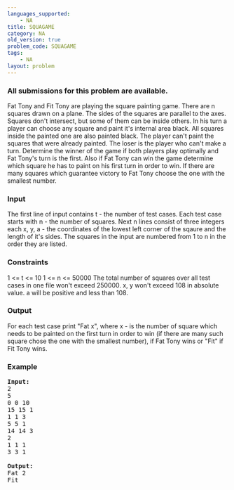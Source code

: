 ```yaml
---
languages_supported:
    - NA
title: SQUAGAME
category: NA
old_version: true
problem_code: SQUAGAME
tags:
    - NA
layout: problem
---
```

###  All submissions for this problem are available. 

Fat Tony and Fit Tony are playing the square painting game. There are n squares drawn on a plane. The sides of the squares are parallel to the axes. Squares don't intersect, but some of them can be inside others. In his turn a player can choose any square and paint it's internal area black. All squares inside the painted one are also painted black. The player can't paint the squares that were already painted. The loser is the player who can't make a turn. Determine the winner of the game if both players play optimally and Fat Tony's turn is the first. Also if Fat Tony can win the game determine which square he has to paint on his first turn in order to win. If there are many squares which guarantee victory to Fat Tony choose the one with the smallest number.

### Input

The first line of input contains t - the number of test cases. Each test case starts with n - the number of squares. Next n lines consist of three integers each x, y, a - the coordinates of the lowest left corner of the sqaure and the length of it's sides. The squares in the input are numbered from 1 to n in the order they are listed.

### Constraints

1 <= t <= 10
1 <= n <= 50000
The total number of squares over all test cases in one file won't exceed 250000.
x, y won't exceed 108 in absolute value. a will be positive and less than 108.

### Output

For each test case print "Fat x", where x - is the number of square which needs to be painted on the first turn in order to win (if there are many such square chose the one with the smallest number), if Fat Tony wins or "Fit" if Fit Tony wins.

### Example

<pre>
<b>Input:</b>
2
5
0 0 10
15 15 1
1 1 3
5 5 1
14 14 3
2
1 1 1
3 3 1

<b>Output:</b>
Fat 2
Fit

</pre>